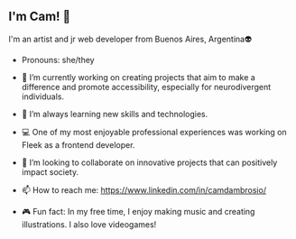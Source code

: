 ## I'm Cam! 👋

I'm an artist and jr web developer from Buenos Aires, Argentina👽
- Pronouns: she/they

- 🔭 I’m currently working on creating projects that aim to make a difference and promote accessibility, especially for neurodivergent individuals.
- 🌱 I’m always learning new skills and technologies.
- 💻 One of my most enjoyable professional experiences was working on Fleek as a frontend developer.
- 👯 I’m looking to collaborate on innovative projects that can positively impact society.
- 📫 How to reach me: https://www.linkedin.com/in/camdambrosio/
- 🎮 Fun fact: In my free time, I enjoy making music and creating illustrations. I also love videogames!
<!--
**camdd/camdd** is a ✨ _special_ ✨ repository because its `README.md` (this file) appears on your GitHub profile.

Here are some ideas to get you started:

- 🔭 I’m currently working on ...
- 🌱 I’m currently learning ...
- 👯 I’m looking to collaborate on ...
- 🤔 I’m looking for help with ...
- 💬 Ask me about ...
- 📫 How to reach me: ...
- 😄 Pronouns: ...
- ⚡ Fun fact: ...
-->
